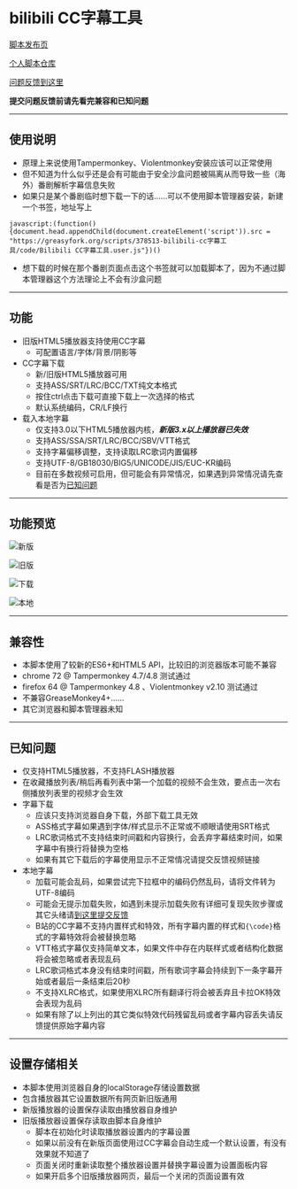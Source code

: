 bilibili CC字幕工具
=======================

[脚本发布页](https://greasyfork.org/scripts/378513)

[个人脚本仓库](https://github.com/indefined/UserScripts)

[问题反馈到这里](https://github.com/indefined/UserScripts/issues)

**提交问题反馈前请先看完兼容和已知问题**

-------------------------
## 使用说明
- 原理上来说使用Tampermonkey、Violentmonkey安装应该可以正常使用
- 但不知道为什么似乎还是会有可能由于安全沙盒问题被隔离从而导致一些（海外）番剧解析字幕信息失败
- 如果只是某个番剧临时想下载一下的话……可以不使用脚本管理器安装，新建一个书签，地址写上
```
javascript:(function(){document.head.appendChild(document.createElement('script')).src = "https://greasyfork.org/scripts/378513-bilibili-cc字幕工具/code/Bilibili CC字幕工具.user.js"})()
```
- 想下载的时候在那个番剧页面点击这个书签就可以加载脚本了，因为不通过脚本管理器这个方法理论上不会有沙盒问题


-------------------------
## 功能

- 旧版HTML5播放器支持使用CC字幕
  - 可配置语言/字体/背景/阴影等
- CC字幕下载
  - 新/旧版HTML5播放器可用
  - 支持ASS/SRT/LRC/BCC/TXT纯文本格式
  - 按住ctrl点击下载可直接下载上一次选择的格式
  - 默认系统编码，CR/LF换行
- 载入本地字幕
  - 仅支持3.0以下HTML5播放器内核，***新版3.x以上播放器已失效***
  - 支持ASS/SSA/SRT/LRC/BCC/SBV/VTT格式
  - 支持字幕偏移调整，支持读取LRC歌词内置偏移
  - 支持UTF-8/GB18030/BIG5/UNICODE/JIS/EUC-KR编码
  - 目前在多数视频可启用，但可能会有异常情况，如果遇到异常情况请先查看是否为[已知问题](#已知问题)

-------------------------
## 功能预览

![新版](https://greasyfork.org/rails/active_storage/blobs/redirect/eyJfcmFpbHMiOnsiZGF0YSI6MTM3Mjc5LCJwdXIiOiJibG9iX2lkIn19--911664a8598398e40c75807040f81e903891bca7/3.0+.png?locale=zh-CN)

![旧版](https://greasyfork.org/rails/active_storage/blobs/redirect/eyJfcmFpbHMiOnsiZGF0YSI6MTQyNjEsInB1ciI6ImJsb2JfaWQifX0=--996ba58e226c87c6c24ccc05b3f6e576d028969a/newPlayer.jpg?locale=zh-CN)

![下载](https://greasyfork.org/rails/active_storage/blobs/redirect/eyJfcmFpbHMiOnsiZGF0YSI6MTM3MjgwLCJwdXIiOiJibG9iX2lkIn19--37654a879a4dbbe8499156b3cd5f9912354f28d4/download.png?locale=zh-CN)

![本地](https://greasyfork.org/rails/active_storage/blobs/redirect/eyJfcmFpbHMiOnsiZGF0YSI6MTQyNjUsInB1ciI6ImJsb2JfaWQifX0=--e8a96c9ac72eb08cdb87a315ee1486d87ca27b43/local.jpg?locale=zh-CN)

-------------------------
## 兼容性

- 本脚本使用了较新的ES6+和HTML5 API，比较旧的浏览器版本可能不兼容
- chrome 72 @ Tampermonkey 4.7/4.8 测试通过
- firefox 64 @ Tampermonkey 4.8 、Violentmonkey v2.10 测试通过
- 不兼容GreaseMonkey4+……
- 其它浏览器和脚本管理器未知

-------------------------
## 已知问题

- 仅支持HTML5播放器，不支持FLASH播放器
- 在收藏播放列表/稍后再看列表中第一个加载的视频不会生效，要点击一次右侧播放列表里的视频才会生效
- 字幕下载
  - 应该只支持浏览器自身下载，外部下载工具无效
  - ASS格式字幕如果遇到字体/样式显示不正常或不顺眼请使用SRT格式
  - LRC歌词格式不支持结束时间戳和内容换行，会丢弃字幕结束时间，如果字幕中有换行将替换为空格
  - 如果有其它下载后的字幕使用显示不正常情况请提交反馈视频链接
- 本地字幕
  - 加载可能会乱码，如果尝试完下拉框中的编码仍然乱码，请将文件转为UTF-8编码
  - 可能会无提示加载失败，如遇到未提示加载失败有详细可复现失败步骤或其它头绪请[到这里提交反馈](https://github.com/indefined/UserScripts/issues/6)
  - B站的CC字幕不支持内置样式和特效，所有字幕内置的样式和`{\code}`格式的字幕特效将会被替换忽略
  - VTT格式字幕仅支持简单文本，如果文件中存在内联样式或者结构化数据将会被忽略或者表现乱码
  - LRC歌词格式本身没有结束时间戳，所有歌词字幕会持续到下一条字幕开始或者最后一条结束后20秒
  - 不支持XLRC格式，如果使用XLRC所有翻译行将会被丢弃且卡拉OK特效会表现为乱码
  - 如果有除了以上列出的其它类似特效代码残留乱码或者字幕内容丢失请反馈提供原始字幕内容

-------------------------
## 设置存储相关

- 本脚本使用浏览器自身的localStorage存储设置数据
- 包含播放器其它设置数据所有网页新旧版通用
- 新版播放器的设置保存读取由播放器自身维护
- 旧版播放器设置保存读取由脚本自身维护
  - 脚本在初始化时读取播放器设置内的字幕设置
  - 如果以前没有在新版页面使用过CC字幕会自动生成一个默认设置，有没有效果就不知道了
  - 页面关闭时重新读取整个播放器设置并替换字幕设置为设置面板内容
  - 如果开启多个旧版播放器网页，最后一个关闭的页面设置有效
